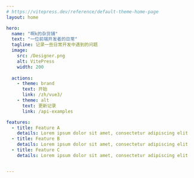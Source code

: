 ```yaml
---
# https://vitepress.dev/reference/default-theme-home-page
layout: home

hero:
  name: "啊k的杂货铺"
  text: "一位前端开发者的日常"
  tagline: 记录一些日常开发中遇到的问题
  image:
    src: /Designer.png
    alt: VitePress
    width: 200
   
  actions:
    - theme: brand
      text: 开始   
      link: /zh/vue3/
    - theme: alt
      text: 更新记录
      link: /api-examples

features:
  - title: Feature A
    details: Lorem ipsum dolor sit amet, consectetur adipiscing elit
  - title: Feature B
    details: Lorem ipsum dolor sit amet, consectetur adipiscing elit
  - title: Feature C
    details: Lorem ipsum dolor sit amet, consectetur adipiscing elit


---
```


